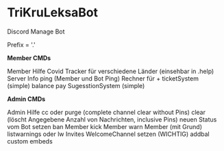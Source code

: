 # TriKruLeksaBot
Discord Manage Bot

Prefix = '.'

**Member CMDs**

Member Hilfe
Covid Tracker für verschiedene Länder (einsehbar in .help)
Server Info
ping (Member und Bot Ping)
Rechner für +
ticketSystem (simple)
balance
pay
SugesstionSystem (simple)

**Admin CMDs**

Admin Hilfe
cc oder purge (complete channel clear without Pins)
clear (löscht Angegebene Anzahl von Nachrichten, inclusive Pins)
neuen Status vom Bot setzen
ban Member
kick Member
warn Member (mit Grund)
listwarnings oder lw
Invites
WelcomeChannel setzen (WICHTIG)
addbal
custom embeds